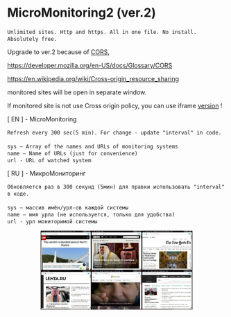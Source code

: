 # MicroMonitoring2 (ver.2)
	
	Unlimited sites. Http and https. All in one file. No install. Absolutely free.

Upgrade to ver.2 because of <a title="CORS - Cross Origin Resource Sharing" href="https://developer.mozilla.org/en-US/docs/Glossary/CORS">CORS</a>,

https://developer.mozilla.org/en-US/docs/Glossary/CORS

https://en.wikipedia.org/wiki/Cross-origin_resource_sharing

monitored sites will be open in separate window.

If monitored site is not use Cross origin policy, you can use iframe <a href=https://github.com/e-x/MicroMonitoring>version</a> !

[ EN ]
	- MicroMonitoring
	
	Refresh every 300 sec(5 min). For change - update "interval" in code.

	sys – Array of the names and URLs of monitoring systems
	name – Name of URLs (just for convenience)
	url - URL of watched system

[ RU ]
	- МикроМониторинг
	
	Обновляется раз в 300 секунд (5мин) для правки использовать "interval" в коде.

	sys – массив имён/урл-ов каждой системы
	name – имя урла (не используется, только для удобства)
	url - урл мониторимой системы
	
 
<p align="center">
  <img src="scrsht.jpg" width="350"/>
</p>
